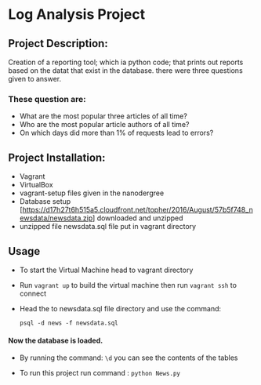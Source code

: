 # Log Analysis Project


## Project Description:

   Creation of a reporting tool; which ia python code; that prints out reports based on the datat that exist in the database.
   there were three questions given to answer.


### These question are:

  * What are the most popular three articles of all time? 
  * Who are the most popular article authors of all time?  
  * On which days did more than 1% of requests lead to errors? 

## Project Installation:

  * Vagrant 
  * VirtualBox 
  * vagrant-setup files given in the nanodergree
  * Database setup <a> [https://d17h27t6h515a5.cloudfront.net/topher/2016/August/57b5f748_newsdata/newsdata.zip]</a> downloaded and unzipped
  * unzipped file newsdata.sql file put in vagrant directory
  
  
## Usage

  * To start the Virtual Machine head to vagrant directory
  * Run `vagrant up` to build the virtual machine then run `vagrant ssh` to connect
  * Head the to newsdata.sql file directory and use the command:
     
    `psql -d news -f newsdata.sql`

  #### Now the database is loaded.
  
  * By running the command: `\d` you can see the contents of the tables

  * To run this project run command : `python News.py`

 
   